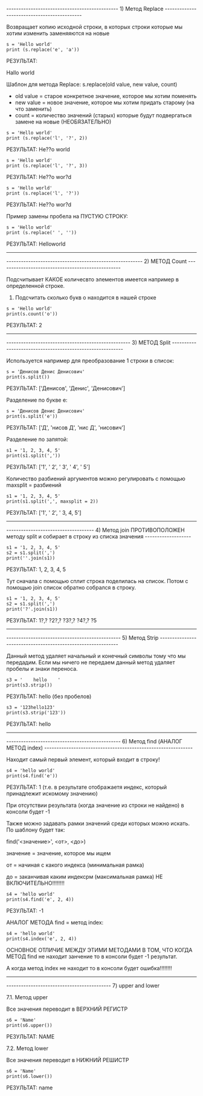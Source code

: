 ---------------------------------------------- 1) Метод Replace -------------------------------------------- 

Возвращает копию исходной строки, в которых строки которые мы хотим изменить заменяяются на новые

```
s = 'Hello world'
print (s.replace('e', 'a'))
```

РЕЗУЛЬТАТ:

Hallo world

Шаблон для метода Replace: s.replace(old value, new value, count)

- old value = старое конкретное значение, которое мы хотим поменять
- new value = новое значение, которое мы хотим придать старому (на что заменить)
- count = количество значений (старых) которые будут подвергаться замене на новые (НЕОБЯЗАТЕЛЬНО)

```
s = 'Hello world'
print (s.replace('l', '?', 2))
```

РЕЗУЛЬТАТ: He??o world

```
s = 'Hello world'
print (s.replace('l', '?', 3))
```

РЕЗУЛЬТАТ: He??o wor?d

```
s = 'Hello world'
print (s.replace('l', '?'))
```

РЕЗУЛЬТАТ: He??o wor?d

Пример замены пробела на ПУСТУЮ СТРОКУ:

```
s = 'Hello world'
print (s.replace(' ', ''))
```

РЕЗУЛЬТАТ: Helloworld

_____________________________________

-------------------------------------------------------- 2) МЕТОД Count --------------------------------------------------

Подсчитывает КАКОЕ количесвто элементов имеется например в определенной строке. 

1) Подсчитать сколько букв о находится в нашей строке 

```
s = 'Hello world'
print(s.count('o'))
```

РЕЗУЛЬТАТ: 2

__________________________________________________________

--------------------------------------------------- 3) МЕТОД Split ----------------------------------------------------------

Используется например для преобразование 1 строки в список:

```
s = 'Денисов Денис Денисович'
print(s.split())
```

РЕЗУЛЬТАТ: ['Денисов', 'Денис', 'Денисович']

Разделение по букве е:

```
s = 'Денисов Денис Денисович'
print(s.split('е'))
```

РЕЗУЛЬТАТ: ['Д', 'нисов Д', 'нис Д', 'нисович']

Разделение по запятой:

```
s1 = '1, 2, 3, 4, 5'
print(s1.split(','))
```

РЕЗУЛЬТАТ: ['1', ' 2', ' 3', ' 4', ' 5']

Количество разбиений аргументов можно регулировать с помощью maxsplit = <amount> разбиений 

```
s1 = '1, 2, 3, 4, 5'
print(s1.split(',', maxsplit = 2))
```

РЕЗУЛЬТАТ: ['1', ' 2', ' 3, 4, 5']
  
_____________________________________________________________________________
  
------------------------------------ 4) Метод join ПРОТИВОПОЛОЖЕН методу split и собирает в строку из списка значения -------------------

```
s1 = '1, 2, 3, 4, 5'
s2 = s1.split(',')
print(''.join(s1))
```

РЕЗУЛЬТАТ: 1, 2, 3, 4, 5
  
Тут сначала с помощью сплит строка поделилась на список. Потом с помощью join список обратно собрался в строку. 

```
s1 = '1, 2, 3, 4, 5'
s2 = s1.split(',')
print('?'.join(s1))
```
  
РЕЗУЛЬТАТ: 1?,? ?2?,? ?3?,? ?4?,? ?5
  
______________________________________________________________
  
----------------------------------------------- 5) Метод Strip -------------------------------------------------------------
  
Данный метод удаляет начальный и конечный символы тому что мы передадим. Если мы ничего не передаем данный метод удаляет пробелы и знаки переноса. 
  
```
s3 = '    hello    '
print(s3.strip())
```
  
РЕЗУЛЬТАТ: hello (без пробелов)
  
```
s3 = '123hello123'
print(s3.strip('123'))
```
  
РЕЗУЛЬТАТ: hello
  
________________________________________________________________
  
 ----------------------------------------------- 6) Метод find (АНАЛОГ МЕТОД index) -------------------------------------------------------------
  
 Находит самый первый элемент, который входит в строку!

```
s4 = 'hello world'
print(s4.find('e'))
```
  
РЕЗУЛЬТАТ: 1 (т.е. в результате отображаетя индекс, который принадлежит искомому значению)
  
При отсутствии результата (когда значение из строки не найдено) в консоли будет -1 
  
Также можно задавать рамки значений среди которых можно искать. По шаблону будет так:
  
find('<значение>', <от>, <до>)
  
значение = значение, которое мы ищем
  
от = начиная с какого индекса (минимальная рамка)
  
до = заканчивая каким индексрм (максимальная рамка) НЕ ВКЛЮЧИТЕЛЬНО!!!!!!!! 

```
s4 = 'hello world'
print(s4.find('e', 2, 4))
```
  
РЕЗУЛЬТАТ: -1
  
АНАЛОГ МЕТОДА find = метод index:
  
```
s4 = 'hello world'
print(s4.index('e', 2, 4))
```
  
ОСНОВНОЕ ОТЛИЧИЕ МЕЖДУ ЭТИМИ МЕТОДАМИ В ТОМ, ЧТО КОГДА МЕТОД find не находит занчение то в консоли будет -1 результат.
  
А когда метод index не находит то в консоли будет ошибка!!!!!!!!

  
_______________________________________________________________
  
  ------------------------------------------- 7) upper and lower
  
  7.1. Метод upper 
  
  Все значения переводит в ВЕРХНИЙ РЕГИСТР
  
``` 
s6 = 'Name'
print(s6.upper())
```
РЕЗУЛЬТАТ: NAME
  
  7.2. Метод lower
  
  Все значения переводит в НИЖНИЙ РЕШИСТР 
  
```
s6 = 'Name'
print(s6.lower())
```
  
РЕЗУЛЬТАТ: name
  
  
  
